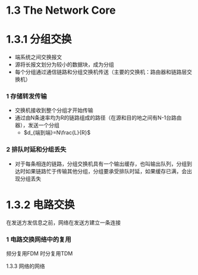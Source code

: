 # 1.3 The Network Core

# **1.3.1 分组交换**

- 端系统之间交换报文
- 源将长报文划分为较小的数据块，成为分组
- 每个分组通过通信链路和分组交换机传送（主要的交换机：路由器和链路层交换机）

### 1 存储转发传输

- 交换机接收到整个分组才开始传输
- 通过由N条速率均为R的链路组成的路径（在源和目的地之间有N-1台路由器），发送一个分组
    - $d_{端到端}=N\frac{L}{R}$

### 2 排队时延和分组丢失

- 对于每条相连的链路，分组交换机具有一个输出缓存，也叫输出队列，分组到达时如果链路忙于传输其他分组，分组要承受排队时延，如果缓存已满，会出现分组丢失

# **1.3.2 电路交换**

在发送方发信息之前，网络在发送方建立一条连接

### 1 电路交换网络中的复用

频分复用FDM
时分复用TDM

1.3.3 网络的网络